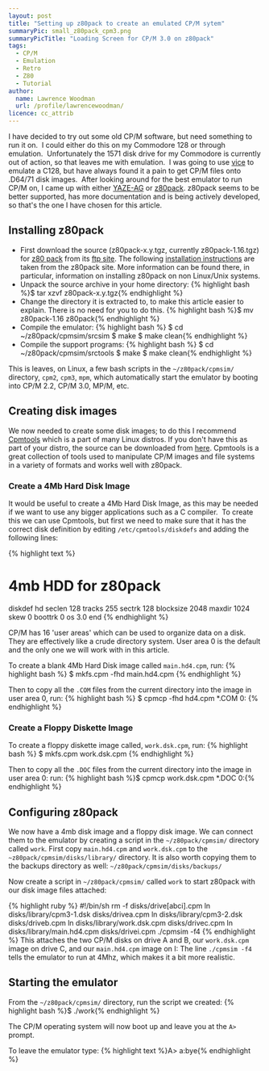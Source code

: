 ```yaml
---
layout: post
title: "Setting up z80pack to create an emulated CP/M sytem"
summaryPic: small_z80pack_cpm3.png
summaryPicTitle: "Loading Screen for CP/M 3.0 on z80pack"
tags:
  - CP/M
  - Emulation
  - Retro
  - Z80
  - Tutorial
author:
  name: Lawrence Woodman
  url: /profile/lawrencewoodman/
licence: cc_attrib
---
```

I have decided to try out some old CP/M software, but need something to run it on.&nbsp; I could either do this on my Commodore 128 or through emulation.&nbsp; Unfortunately the 1571 disk drive for my Commodore is currently out of action, so that leaves me with emulation.&nbsp; I was going to use [vice](http://www.viceteam.org/) to emulate a C128, but have always found it a pain to get CP/M files onto .D64/71 disk images.&nbsp; After looking around for the best emulator to run CP/M on, I came up with either [YAZE-AG](http://www.mathematik.uni-ulm.de/users/ag/yaze-ag/) or [z80pack](http://www.unix4fun.org/z80pack/).  z80pack seems to be better supported, has more documentation and is being actively developed, so that&#039;s the one I have chosen for this article.

## Installing z80pack
* First download the source (z80pack-x.y.tgz, currently z80pack-1.16.tgz) for [z80 pack](http://www.unix4fun.org/z80pack/ "z80pack main site") from its [ftp site](ftp://ftp.unix4fun.org/z80pack).  The following [installation instructions](http://www.unix4fun.org/z80pack/#dri_quick "Installation instructions for z80pack") are taken from the z80pack site.  More information can be found there, in particular, information on installing z80pack on non Linux/Unix systems.
* Unpack the source archive in your home directory:
	{% highlight bash %}$ tar xzvf z80pack-x.y.tgz{% endhighlight %}
* Change the directory it is extracted to, to make this article easier to explain.  There is no need for you to do this.
	{% highlight bash %}$ mv z80pack-1.16 z80pack{% endhighlight %}
* Compile the emulator:
   {% highlight bash %}
   $ cd ~/z80pack/cpmsim/srcsim
   $ make
   $ make clean{% endhighlight %}
* Compile the support programs:
   {% highlight bash %}
   $ cd ~/z80pack/cpmsim/srctools
   $ make
   $ make clean{% endhighlight %}

This is leaves, on Linux, a few bash scripts in the `~/z80pack/cpmsim/` directory, `cpm2`, `cpm3`, `mpm`, which automatically start the emulator by booting into CP/M 2.2, CP/M 3.0, MP/M, etc.

## Creating disk images
We now needed to create some disk images; to do this I recommend [Cpmtools](http://www.moria.de/~michael/cpmtools/) which is a part of many Linux distros.  If you don't have this as part of your distro, the source can be downloaded from [here](http://www.moria.de/~michael/cpmtools/cpmtools-2.7.tar.gz).  Cpmtools is a great collection of tools used to manipulate CP/M images and file systems in a variety of formats and works well with z80pack.

### Create a 4Mb Hard Disk Image
It would be useful to create a 4Mb Hard Disk Image, as this may be needed if we want to use any bigger applications such as a C compiler.&nbsp; To create this we can use Cpmtools, but first we need to make sure that it has the correct disk definition by editing `/etc/cpmtools/diskdefs` and adding the following lines:

{% highlight text %}
# 4mb HDD for z80pack
diskdef hd
  seclen 128
  tracks 255
  sectrk 128
  blocksize 2048
  maxdir 1024
  skew 0
  boottrk 0
  os 3.0
end
{% endhighlight %}

CP/M has 16 'user areas' which can be used to organize data on a disk.  They are effectively like a crude directory system. User area 0 is the default and the only one we will work with in this article.

To create a blank 4Mb Hard Disk image called `main.hd4.cpm`, run:
{% highlight bash %}
$ mkfs.cpm -fhd main.hd4.cpm
{% endhighlight %}

Then to copy all the `.COM` files from the current directory into the image in user area 0, run:
{% highlight bash %}
$ cpmcp -fhd hd4.cpm *.COM 0:
{% endhighlight %}

### Create a Floppy Diskette Image
To create a floppy diskette image called, `work.dsk.cpm`, run:
{% highlight bash %}
$ mkfs.cpm work.dsk.cpm
{% endhighlight %}

Then to copy all the `.DOC` files from the current directory into the image in user area 0: run:
{% highlight bash %}$ cpmcp work.dsk.cpm *.DOC 0:{% endhighlight %}


## Configuring z80pack
We now have a 4mb disk image and a floppy disk image.  We can connect them to the emulator by creating a script in the `~/z80pack/cpmsim/` directory called `work`.  First copy `main.hd4.cpm` and `work.dsk.cpm` to the `~z80pack/cpmsim/disks/library/` directory.  It is also worth copying them to the backups directory as well: `~/z80pack/cpmsim/disks/backups/`

Now create a script in `~/z80pack/cpmsim/` called `work` to start z80pack with our disk image files attached:

{% highlight ruby %}
#!/bin/sh
rm -f disks/drive[abci].cpm
ln disks/library/cpm3-1.dsk disks/drivea.cpm
ln disks/library/cpm3-2.dsk disks/driveb.cpm
ln disks/library/work.dsk.cpm disks/drivec.cpm
ln disks/library/main.hd4.cpm disks/drivei.cpm
./cpmsim -f4
{% endhighlight %}
This attaches the two CP/M disks on drive A and B, our `work.dsk.cpm` image on drive C, and our `main.hd4.cpm` image on I:
The line `./cpmsim -f4` tells the emulator to run at 4Mhz, which makes it a bit more realistic.

## Starting the emulator
From the `~/z80pack/cpmsim/` directory, run the script we created:
{% highlight bash %}$ ./work{% endhighlight %}

The CP/M operating system will now boot up and leave you at the `A>` prompt.

To leave the emulator type:
{% highlight text %}A> a:bye{% endhighlight %}
